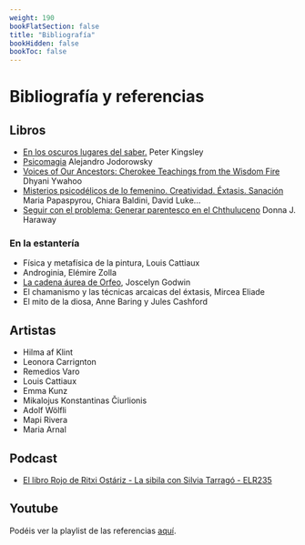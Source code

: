 ```yaml
---
weight: 190
bookFlatSection: false
title: "Bibliografía"
bookHidden: false
bookToc: false
---
```


# Bibliografía y referencias

## Libros

- [En los oscuros lugares del saber.](https://amzn.to/3WREkcI)
  Peter Kingsley
- [Psicomagia](https://amzn.to/4jSsCIS) Alejandro Jodorowsky 
- [Voices of Our Ancestors: Cherokee Teachings from the Wisdom Fire](https://amzn.to/4hJgdoo) Dhyani Ywahoo
- [Misterios psicodélicos de lo femenino. Creatividad. Éxtasis. Sanación](https://amzn.to/4aToS5t) 
  Maria Papaspyrou, Chiara Baldini, David Luke...
- [Seguir con el problema: Generar parentesco en el Chthuluceno](https://amzn.to/4gzPLN0) Donna J. Haraway

### En la estantería

- Física y metafísica de la pintura, Louis Cattiaux
- Androginia, Elémire Zolla
- [La cadena áurea de Orfeo](https://amzn.to/4gwzloI), Joscelyn Godwin
- El chamanismo y las técnicas arcaicas del éxtasis, Mircea Eliade
- El mito de la diosa, Anne Baring y Jules Cashford

## Artistas

- Hilma af Klint
- Leonora Carrignton
- Remedios Varo
- Louis Cattiaux
- Emma Kunz
- Mikalojus Konstantinas Čiurlionis
- Adolf Wölfli
- Mapi Rivera
- Maria Arnal

## Podcast

- [El libro Rojo de Ritxi Ostáriz - La sibila con Silvia Tarragó - ELR235](https://open.spotify.com/episode/7sMIEy17vbR9PqfpnWtpnZ)

## Youtube

Podéis ver la playlist de las referencias [aquí](https://www.youtube.com/watch?v=AiBaXhoAkE8&list=PLDtuqx9znDF__iRQ8yzHVCzaZ49XypuWy).